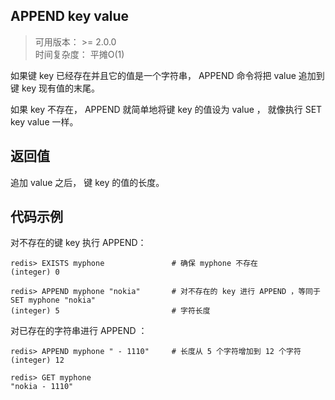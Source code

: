 ## APPEND key value
>可用版本： >= 2.0.0 <br/>
>时间复杂度： 平摊O(1)

如果键 key 已经存在并且它的值是一个字符串， APPEND 命令将把 value 追加到键 key 现有值的末尾。

如果 key 不存在， APPEND 就简单地将键 key 的值设为 value ， 就像执行 SET key value 一样。

## 返回值

追加 value 之后， 键 key 的值的长度。

## 代码示例

对不存在的键 key 执行 APPEND：
```shell script
redis> EXISTS myphone               # 确保 myphone 不存在
(integer) 0

redis> APPEND myphone "nokia"       # 对不存在的 key 进行 APPEND ，等同于 SET myphone "nokia"
(integer) 5                         # 字符长度
```
对已存在的字符串进行 APPEND ：
```shell script
redis> APPEND myphone " - 1110"     # 长度从 5 个字符增加到 12 个字符
(integer) 12

redis> GET myphone
"nokia - 1110"
```